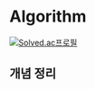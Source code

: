# Algorithm

[![Solved.ac프로필](http://mazassumnida.wtf/api/v2/generate_badge?boj=chajiwon1007)](https://solved.ac/chajiwon1007)
## 개념 정리


